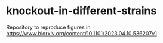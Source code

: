 # knockout-in-different-strains
 
Repository to reproduce figures in https://www.biorxiv.org/content/10.1101/2023.04.10.536207v1
